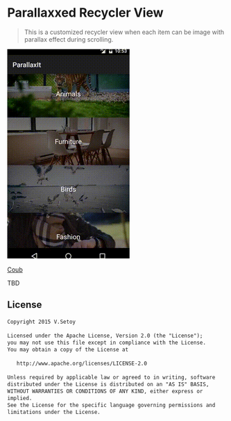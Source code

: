 
Parallaxxed Recycler View
===================

> This is a customized recycler view when each item can be image with parallax effect during scrolling.

![](example.gif)

[Coub](http://coub.com/view/59u98)

TBD

## License

    Copyright 2015 V.Setoy

    Licensed under the Apache License, Version 2.0 (the "License");
    you may not use this file except in compliance with the License.
    You may obtain a copy of the License at

       http://www.apache.org/licenses/LICENSE-2.0

    Unless required by applicable law or agreed to in writing, software
    distributed under the License is distributed on an "AS IS" BASIS,
    WITHOUT WARRANTIES OR CONDITIONS OF ANY KIND, either express or implied.
    See the License for the specific language governing permissions and
    limitations under the License.